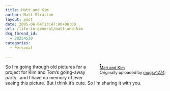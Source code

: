 ```yaml
---
title: Matt and Kim
author: Matt Stratton
layout: post
date: 2005-06-04T13:47:00+00:00
url: /life-in-general/matt-and-kim
dsq_thread_id:
  - 28254520
categories:
  - Personal

---
```

<div style="float:right;margin-left:10px;margin-bottom:10px;">
  <a href="https://www.flickr.com/photos/mugsy/17426453/" title="photo sharing"><img src="https://photos14.flickr.com/17426453_168069bc82_m.jpg" alt="" style="border:solid 2px #000000;" /></a> <br /> <span style="font-size:.9em;margin-top:0;"> <a href="https://www.flickr.com/photos/mugsy/17426453/">Matt and Kim</a> <br /> Originally uploaded by <a href="https://www.flickr.com/people/mugsy/">mugsy1274</a>. </span>
</div>

So I&#8217;m going through old pictures for a project for Kim and Tom&#8217;s going-away party&#8230;and I have no memory of ever seeing this picture. But I think it&#8217;s cute. So I&#8217;m sharing it with you.